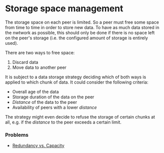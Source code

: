# Storage space management

The storage space on each peer is limited. So a peer must free some space from time to time
in order to store new data. To have as much data stored in the nwtwork as possible, this should
only be done if there is no space left on the peer's storage (i.e. the configured
amount of storage is entirely used).

There are two ways to free space:

1. Discard data
2. Move data to another peer

It is subject to a data storage strategy deciding which of both ways is applied to which chunk of
data. It could consider the following criteria:

- Overall age of the data
- Storage duration of the data on the peer
- _Distance_ of the data to the peer
- Availability of peers with a lower _distance_

The strategy might even decide to refuse the storage of certain chunks at all, e.g. if the
_distance_ to the peer exceeds a certain limit.

### Problems

- [Redundancy vs. Capacity](../issues/RedundancyVsCapacity.md)